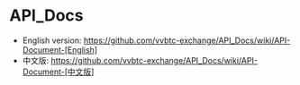 # API_Docs

* English version: https://github.com/vvbtc-exchange/API_Docs/wiki/API-Document-[English]
* 中文版: https://github.com/vvbtc-exchange/API_Docs/wiki/API-Document-[中文版]
